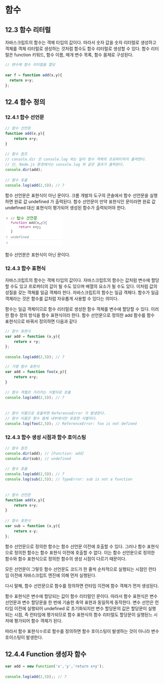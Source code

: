 # 함수

## 12.3 함수 리터럴 

자바스크립트의 함수는 객체 타입의 값이다. 따라서 숫자 값을 숫자 리터럴로 생성하고 객체를 객체 리터럴로 생성하는 것처럼 
함수도 함수 리터럴로 생성할 수 있다. 함수 리터럴은 function 키워드,  함수 이름, 매개 변수 목록, 함수 몸채로 구성된다.

```javascript
// 변수에 함수 리터럴을 할당

var f = function add(x,y){
  return x+y;  
};
```

## 12.4 함수 정의

### 12.4.1  함수 선언문

```javascript
// 함수 선언문
function add(x,y){
    return x+y;
}

// 함수 참조
// console.dir 은 console.log 와는 달리 함수 객체의 프로퍼티까지 출력한다.
// 단, Node.js 환경에서는 console.log 와 같은 결과가 출력된다.
console.dir(add);

// 함수 호출
console.log(add(2,5)); // 7
```

함수 선언문은 표현식이 아닌 문이다. 크롬 개발자 도구의 콘솔에서 함수 선언문을 실행하면 완료 값 undefined 가 출력된다.
함수 선언문이 만약 표현식인 문이라면 완료 값 undefined 대신 표현식이 평가되어 생성된 함수가 출력되어야 한다.

![img.png](img.png)

함수 선언문은 표현식이 아닌 문이다. 

### 12.4.3 함수 표현식

자바스크립트의 함수는 객체 타입의 값이다. 자바스크립트의 함수는 값처럼 변수에 할당할 수도 있고
프로퍼티의 값이 될 수도 있으며 배열의 요소가 될 수도 있다. 이처럼 값의 성질을 갖는 객체를 일급 객체라 한다. 
자바스크립트의 함수는 일급 객체다. 함수가 일급 객체라는 것은 함수를 값처럼 자유롭게 사용할 수 있다는 의미다. 

함수는 일급 객체이므로 함수 리터럴로 생성한 함수 객체를 변수에 할당할 수 있다. 이러한 함수 정의 방식을 함수 표현식이라 한다.
함수 선언문으로 정의한 add 함수를 함수 표현식으로 바꿔서 정의하면 다음과 같다

```javascript
// 함수 표현식
var add = function (x,y){
    return x +y;
};

console.log(add(2,5)); // 7
```


```javascript
// 기명 함수 표현식
var add = function foo(x,y){
    return x+y;
}

// 함수 객첼르 가리키는 식별자로 호출
console.log(add(2,5)); // 7


// 함수 이름으로 호출하면 ReferenceError 가 발생한다.
// 함수 이름은 함수 몸체 내부에서만 유효한 식별자다.
console.log(foo(2,5)); // ReferenceError: foo is not defined
```

### 12.4.3 함수 생성 시점과 함수 호이스팅

```javascript
// 함수 참조
console.dir(add); // [Function: add]
console.dir(sub); // undefined

// 함수 호출
console.log(add(2,5)); // 7
console.log(sub(2,5)); // TypeError: sub is not a function


// 함수 선언문
function add(x,y){
    return x+y;
}

// 함수 표현식
var sub = function (x,y){
    return x-y;
};
```

함수 선언문으로 정의한 함수는 함수 선언문 이전에 호출할 수 있다. 그러나 함수 표현식으로
정의한 함수는 함수 표현식 이전에 호출할 수 없다. 
이는 함수 선언문으로 정의한 함수와 함수 표현식으로 정의한 함수의 생성 시점이 다르기 때문이다. 

모든  선언문이 그렇듯 함수 선언문도 코드가 한 줄씩 순차적으로 실행되는 시점인 런타임 이전에 자바스크립트 엔진에 의해 먼저 실행된다.

다시 말해, 함수 선언문으로 함수를 정의하면 런타임 이전에 함수 객체가 먼저 생성된다.

함수 표현식은 변수에 할당되는 값이 함수 리터럴인 문이다. 따라서 함수 표현식은 변수 선언문과 변수 할당문을 한 번에
기술한 축약 표현과 동일하게 동작한다. 
변수 선언은 런타임 이전에 실행되어 undefined 로 초기화되지만 변수 할당문의 값은 할당문이 실행되는 시점, 즉 런타임에 
평가되므로 함수 표현식의 함수 리터럴도 할당문이 실행된느 시저에 평가되어 함수 객체가 된다.

따라서 함수 표현식ㅇ르로 함수를 정의하면 함수 호이스팅이 발생하는 것이 아니라 변수 호이스팅이 발생한다. 

## 12.4.4 Function 생성자 함수

```javascript
var add = new Function('x','y','return x+y');

console.log(add(2,5));; // 7
```

